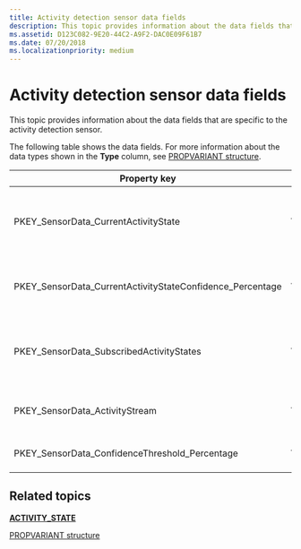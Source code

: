 ```yaml
---
title: Activity detection sensor data fields
description: This topic provides information about the data fields that are specific to the activity detection sensor.
ms.assetid: D123C082-9E20-44C2-A9F2-DAC0E09F61B7
ms.date: 07/20/2018
ms.localizationpriority: medium
---
```


# Activity detection sensor data fields


This topic provides information about the data fields that are specific to the activity detection sensor.

The following table shows the data fields. For more information about the data types shown in the **Type** column, see [PROPVARIANT structure](https://go.microsoft.com/fwlink/p/?linkid=313395).

|Property key|Type|Required/Optional|Description|
| --- | --- | --- | --- |
|PKEY_SensorData_CurrentActivityState|VT_UI4|Required|An indication of the current activity state, expressed as a value of type [<strong>ACTIVITY_STATE</strong>](https://docs.microsoft.com/windows-hardware/drivers/ddi/sensorsdef/ne-sensorsdef-activity_state).|
|PKEY_SensorData_CurrentActivityStateConfidence_Percentage|VT_UI2|Required|Confidence level of the sensor in indicating the current activity state.|
|PKEY_SensorData_SubscribedActivityStates|VT_UI4|Required|An indication of the subscribed activity state, expressed as a value of type [<strong>ACTIVITY_STATE</strong>](https://docs.microsoft.com/windows-hardware/drivers/ddi/sensorsdef/ne-sensorsdef-activity_state).|
|PKEY_SensorData_ActivityStream|VT_BOOL|Required|Boolean value that is set to TRUE, if an activity stream is available.|
|PKEY_SensorData_ConfidenceThreshold_Percentage|VT_UI2|Required|A threshold value for the sensor's confidence level.|
 

## Related topics


[**ACTIVITY\_STATE**](https://docs.microsoft.com/windows-hardware/drivers/ddi/sensorsdef/ne-sensorsdef-activity_state)

[PROPVARIANT structure](https://go.microsoft.com/fwlink/p/?linkid=313395)

 

 






